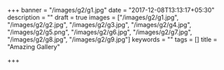 +++
banner = "/images/g2/g1.jpg"
date = "2017-12-08T13:13:17+05:30"
description = ""
draft = true
images = ["/images/g2/g1.jpg", "/images/g2/g2.jpg", "/images/g2/g3.jpg", "/images/g2/g4.jpg", "/images/g2/g5.png", "/images/g2/g6.jpg", "/images/g2/g7.jpg", "/images/g2/g8.jpg", "/images/g2/g9.jpg"]
keywords = ""
tags = []
title = "Amazing Gallery"

+++
